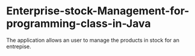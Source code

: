 # Enterprise-stock-Management-for-programming-class-in-Java
The application allows an user to manage the products in stock for an entrepise.

